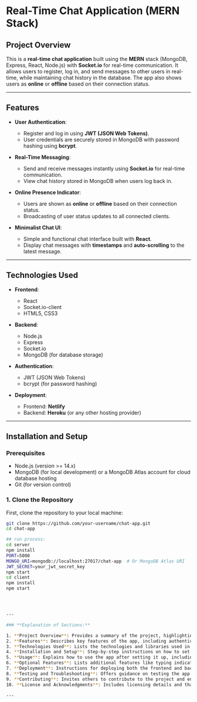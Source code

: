 # Real-Time Chat Application (MERN Stack)

## Project Overview

This is a **real-time chat application** built using the **MERN** stack (MongoDB, Express, React, Node.js) with **Socket.io** for real-time communication. It allows users to register, log in, and send messages to other users in real-time, while maintaining chat history in the database. The app also shows users as **online** or **offline** based on their connection status.

---

## Features

- **User Authentication**:
  - Register and log in using **JWT (JSON Web Tokens)**.
  - User credentials are securely stored in MongoDB with password hashing using **bcrypt**.
  
- **Real-Time Messaging**:
  - Send and receive messages instantly using **Socket.io** for real-time communication.
  - View chat history stored in MongoDB when users log back in.
  
- **Online Presence Indicator**:
  - Users are shown as **online** or **offline** based on their connection status.
  - Broadcasting of user status updates to all connected clients.

- **Minimalist Chat UI**:
  - Simple and functional chat interface built with **React**.
  - Display chat messages with **timestamps** and **auto-scrolling** to the latest message.

---

## Technologies Used

- **Frontend**:
  - React
  - Socket.io-client
  - HTML5, CSS3

- **Backend**:
  - Node.js
  - Express
  - Socket.io
  - MongoDB (for database storage)

- **Authentication**:
  - JWT (JSON Web Tokens)
  - bcrypt (for password hashing)

- **Deployment**:
  - Frontend: **Netlify**
  - Backend: **Heroku** (or any other hosting provider)

---

## Installation and Setup

### Prerequisites

- Node.js (version >= 14.x)
- MongoDB (for local development) or a MongoDB Atlas account for cloud database hosting
- Git (for version control)

### 1. Clone the Repository

First, clone the repository to your local machine:

```bash
git clone https://github.com/your-username/chat-app.git
cd chat-app

## run process:
cd server
npm install
PORT=5000
MONGO_URI=mongodb://localhost:27017/chat-app  # Or MongoDB Atlas URI
JWT_SECRET=your_jwt_secret_key
npm start
cd client
npm install
npm start




---

### **Explanation of Sections:**

1. **Project Overview**: Provides a summary of the project, highlighting the main features like real-time messaging, authentication, and user presence.
2. **Features**: Describes key features of the app, including authentication, real-time messaging, and online presence.
3. **Technologies Used**: Lists the technologies and libraries used in the project, including React, Node.js, Express, MongoDB, Socket.io, JWT, and bcrypt.
4. **Installation and Setup**: Step-by-step instructions on how to set up the project on a local machine, including backend and frontend setup, environment variables, and how to run the application locally.
5. **Usage**: Explains how to use the app after setting it up, including how to register, log in, send messages, and use the chat interface.
6. **Optional Features**: Lists additional features like typing indicators, image upload support, and read receipts.
7. **Deployment**: Instructions for deploying both the frontend and backend to platforms like **Netlify** and **Heroku**.
8. **Testing and Troubleshooting**: Offers guidance on testing the app and troubleshooting common issues.
9. **Contributing**: Invites others to contribute to the project and encourages best practices for collaboration.
10. **License and Acknowledgments**: Includes licensing details and thanks to the creators of the technologies used in the project.

---
